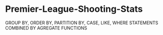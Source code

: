 # Premier-League-Shooting-Stats
GROUP BY, ORDER BY, PARTITION BY, CASE, LIKE, WHERE STATEMENTS COMBINED BY AGREGATE FUNCTIONS
